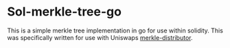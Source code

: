 # Sol-merkle-tree-go

This is a simple merkle tree implementation in go for use within solidity. This was specifically written for use with Uniswaps [merkle-distributor](https://github.com/Uniswap/merkle-distributor).

